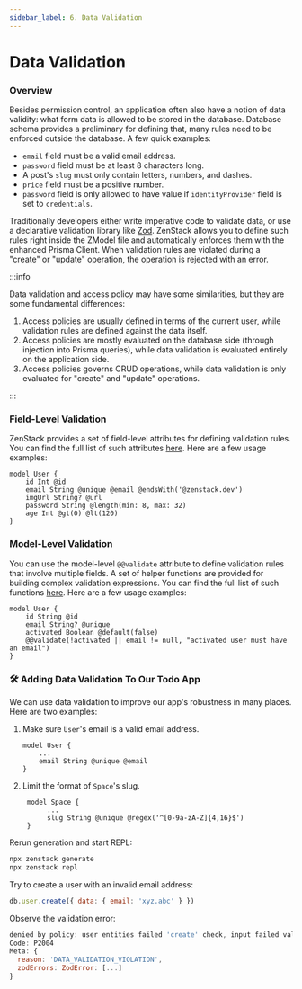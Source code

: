 ```yaml
---
sidebar_label: 6. Data Validation
---
```


#  Data Validation

### Overview

Besides permission control, an application often also have a notion of data validity: what form data is allowed to be stored in the database. Database schema provides a preliminary for defining that, many rules need to be enforced outside the database. A few quick examples:

- `email` field must be a valid email address.
- `password` field must be at least 8 characters long.
- A post's `slug` must only contain letters, numbers, and dashes.
- `price` field must be a positive number.
- `password` field is only allowed to have value if `identityProvider` field is set to `credentials`.

Traditionally developers either write imperative code to validate data, or use a declarative validation library like [Zod](https://zod.dev). ZenStack allows you to define such rules right inside the ZModel file and automatically enforces them with the enhanced Prisma Client. When validation rules are violated during a "create" or "update" operation, the operation is rejected with an error.

:::info

Data validation and access policy may have some similarities, but they are some fundamental differences:

1. Access policies are usually defined in terms of the current user, while validation rules are defined against the data itself.
2. Access policies are mostly evaluated on the database side (through injection into Prisma queries), while data validation is evaluated entirely on the application side.
3. Access policies governs CRUD operations, while data validation is only evaluated for "create" and "update" operations.

:::

### Field-Level Validation

ZenStack provides a set of field-level attributes for defining validation rules. You can find the full list of such attributes [here](/docs/reference/zmodel-language#field-level-validation-attributes). Here are a few usage examples:

```zmodel
model User {
    id Int @id
    email String @unique @email @endsWith('@zenstack.dev')
    imgUrl String? @url
    password String @length(min: 8, max: 32)
    age Int @gt(0) @lt(120)
}
```

### Model-Level Validation

You can use the model-level `@@validate` attribute to define validation rules that involve multiple fields. A set of helper functions are provided for building complex validation expressions. You can find the full list of such functions [here](/docs/reference/zmodel-language#model-level-validation-attributes). Here are a few usage examples:

```zmodel
model User {
    id String @id
    email String? @unique
    activated Boolean @default(false)
    @@validate(!activated || email != null, "activated user must have an email")
}
```

### 🛠️ Adding Data Validation To Our Todo App

We can use data validation to improve our app's robustness in many places. Here are two examples:

1. Make sure `User`'s email is a valid email address.

    ```zmodel
    model User {
        ...
        email String @unique @email
    }
    ```

2. Limit the format of `Space`'s slug.
   
   ```zmodel
    model Space {
         ...
         slug String @unique @regex('^[0-9a-zA-Z]{4,16}$')
    }
    ```

Rerun generation and start REPL:

```bash
npx zenstack generate
npx zenstack repl
```

Try to create a user with an invalid email address:

```js
db.user.create({ data: { email: 'xyz.abc' } })
```

Observe the validation error:

```js
denied by policy: user entities failed 'create' check, input failed validation: Validation error: Invalid email at "email"
Code: P2004
Meta: {
  reason: 'DATA_VALIDATION_VIOLATION',
  zodErrors: ZodError: [...]
}
```
